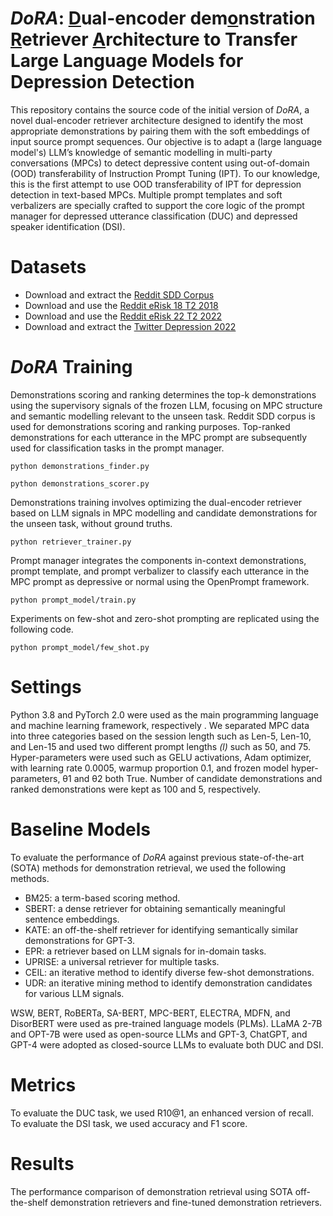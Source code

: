 # <B> <I> DoRA</I>: <u>D</u>ual-encoder dem<u>o</u>nstration <u>R</u>etriever <u>A</u>rchitecture to Transfer Large Language Models for Depression Detection </B>
This repository contains the source code of the initial version of <I>DoRA</I>, a novel dual-encoder retriever architecture designed to identify the most appropriate demonstrations by pairing them with the soft embeddings of input source prompt sequences. Our objective is to adapt a (large language model's) LLM’s knowledge of semantic modelling in multi-party conversations (MPCs) to detect depressive content using out-of-domain (OOD) transferability of Instruction Prompt Tuning (IPT). To our knowledge, this is the first attempt to use OOD transferability of IPT for depression detection in text-based MPCs. Multiple prompt templates and soft verbalizers are specially crafted to support the core logic of the prompt manager for depressed utterance classification (DUC) and depressed speaker identification (DSI). 

# Datasets
- Download and extract the [Reddit SDD Corpus](https://ir.cs.georgetown.edu/resources/rsdd.html)
- Download and use the [Reddit eRisk 18 T2 2018](https://link.springer.com/chapter/10.1007/978-3-319-98932-7_30)
- Download and use the [Reddit eRisk 22 T2 2022](https://books.google.co.jp/books?hl=en&lr=&id=LzaFEAAAQBAJ&oi=fnd&pg=PA231&dq=Overview+of+eRisk+2022:+Early+Risk+Prediction+on+the+Internet&ots=LnO4GFgjt7&sig=lgSXnAWqqgjiPUp-jYV3HKIv4z8&redir_esc=y#v=onepage&q=Overview%20of%20eRisk%202022%3A%20Early%20Risk%20Prediction%20on%20the%20Internet&f=false)
- Download and extract the [Twitter Depression 2022](https://www.nature.com/articles/s41599-022-01313-2)

# <I>DoRA</I> Training
Demonstrations scoring and ranking determines the top-k demonstrations using the supervisory signals of the frozen LLM, focusing on MPC structure and semantic modelling relevant to the unseen task. Reddit SDD corpus is used for demonstrations scoring and ranking purposes. Top-ranked demonstrations for each utterance in the MPC prompt are subsequently used for classification tasks in the prompt manager. 
```
python demonstrations_finder.py

python demonstrations_scorer.py
```
Demonstrations training involves optimizing the dual-encoder retriever based on LLM signals in MPC modelling and candidate demonstrations for the unseen task, without ground truths. 
```
python retriever_trainer.py
```
Prompt manager integrates the components in-context demonstrations, prompt template, and prompt verbalizer to classify each utterance in the MPC prompt as depressive or normal using the OpenPrompt framework.
```
python prompt_model/train.py
```
Experiments on few-shot and zero-shot prompting are replicated using the following code.
```
python prompt_model/few_shot.py
```
# Settings
Python 3.8 and PyTorch 2.0 were used as the main programming language and machine learning framework, respectively . We separated MPC data into three categories based on the session length such as Len-5, Len-10, and Len-15 and used two different prompt lengths <I> (l) </I> such as 50, and 75. Hyper-parameters were used such as GELU activations, Adam optimizer, with learning rate 0.0005, warmup proportion 0.1, and frozen model hyper-parameters, θ1 and θ2 both True. Number of candidate demonstrations and ranked demonstrations were kept as 100 and 5, respectively.

# Baseline Models
To evaluate the performance of <I>DoRA</I> against previous state-of-the-art (SOTA) methods for demonstration retrieval, we used the following methods.
- BM25: a term-based scoring method.
- SBERT: a dense retriever for obtaining semantically meaningful sentence embeddings.
- KATE: an off-the-shelf retriever for identifying semantically similar demonstrations for GPT-3.
- EPR: a retriever based on LLM signals for in-domain tasks.
- UPRISE: a universal retriever for multiple tasks.
- CEIL: an iterative method to identify diverse few-shot demonstrations.
- UDR: an iterative mining method to identify demonstration candidates for various LLM signals.

WSW, BERT, RoBERTa, SA-BERT, MPC-BERT, ELECTRA, MDFN, and DisorBERT were used as pre-trained language models (PLMs). LLaMA 2-7B and OPT-7B were used as open-source LLMs and GPT-3, ChatGPT, and GPT-4 were adopted as closed-source LLMs to evaluate both DUC and DSI.

# Metrics
To evaluate the DUC task, we used R10@1, an enhanced version of recall. To evaluate the DSI task, we used accuracy and F1 score.

# Results
The performance comparison of demonstration retrieval using SOTA off-the-shelf demonstration retrievers and fine-tuned demonstration retrievers.
